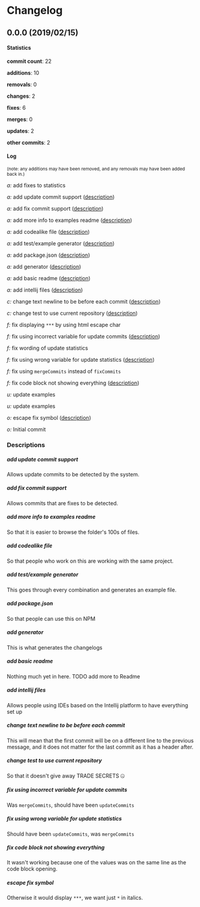 # Changelog
## 0.0.0 (2019/02/15)
#### Statistics
**commit count**: 22

**additions**: 10

**removals**: 0

**changes**: 2

**fixes**: 6

**merges**: 0

**updates**: 2

**other commits**: 2

#### Log
<small>(note: any additions may have been removed, and any removals may have been added back in.)</small>

*a:* add fixes to statistics

*a:* add update commit support ([description](#add-update-commit-support-23))

*a:* add fix commit support ([description](#add-fix-commit-support-23))

*a:* add more info to examples readme ([description](#add-more-info-to-examples-readme-23))

*a:* add codealike file ([description](#add-codealike-file-23))

*a:* add test/example generator ([description](#add-testexample-generator-23))

*a:* add package.json ([description](#add-packagejson-23))

*a:* add generator ([description](#add-generator-23))

*a:* add basic readme ([description](#add-basic-readme-23))

*a:* add intellij files ([description](#add-intellij-files-23))

*c:* change text newline to be before each commit ([description](#change-text-newline-to-be-before-each-commit-23))

*c:* change test to use current repository ([description](#change-test-to-use-current-repository-23))

*f:* fix displaying `***` by using html escape char

*f:* fix using incorrect variable for update commits ([description](#fix-using-incorrect-variable-for-update-commits-23))

*f:* fix wording of update statistics

*f:* fix using wrong variable for update statistics ([description](#fix-using-wrong-variable-for-update-statistics-23))

*f:* fix using `mergeCommits` instead of `fixCommits`

*f:* fix code block not showing everything ([description](#fix-code-block-not-showing-everything-23))

*u:* update examples

*u:* update examples

*o:* escape fix symbol ([description](#escape-fix-symbol-23))

*o:* Initial commit
### Descriptions
##### add update commit support
Allows update commits to be detected by the system.
##### add fix commit support
Allows commits that are fixes to be detected.
##### add more info to examples readme
So that it is easier to browse the folder's 100s of files.
##### add codealike file
So that people who work on this are working with the same project.
##### add test/example generator
This goes through every combination and generates an example file.
##### add package.json
So that people can use this on NPM
##### add generator
This is what generates the changelogs
##### add basic readme
Nothing much yet in here. TODO add more to Readme
##### add intellij files
Allows people using IDEs based on the Intellij platform to have everything set up
##### change text newline to be before each commit
This will mean that the first commit will be on a different line to the previous message, and it does not matter for the last commit as it has a header after.
##### change test to use current repository
So that it doesn't give away TRADE SECRETS 🤐
##### fix using incorrect variable for update commits
Was `mergeCommits`, should have been `updateCommits`
##### fix using wrong variable for update statistics
Should have been `updateCommits`, was `mergeCommits`
##### fix code block not showing everything
It wasn't working because one of the values was on the same line as the code block opening.
##### escape fix symbol
Otherwise it would display `***`, we want just `*` in italics.

